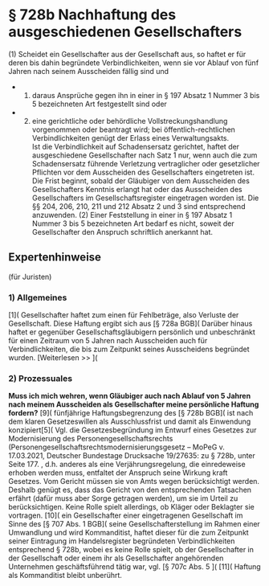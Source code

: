 # § 728b Nachhaftung des ausgeschiedenen Gesellschafters
(1) Scheidet ein Gesellschafter aus der Gesellschaft aus, so haftet er für deren bis dahin begründete Verbindlichkeiten, wenn sie vor Ablauf von fünf Jahren nach seinem Ausscheiden fällig sind und
* 1. daraus Ansprüche gegen ihn in einer in § 197 Absatz 1 Nummer 3 bis 5 bezeichneten Art festgestellt sind oder
* 2. eine gerichtliche oder behördliche Vollstreckungshandlung vorgenommen oder beantragt wird; bei öffentlich-rechtlichen Verbindlichkeiten genügt der Erlass eines Verwaltungsakts.  
Ist die Verbindlichkeit auf Schadensersatz gerichtet, haftet der ausgeschiedene Gesellschafter nach Satz 1 nur, wenn auch die zum Schadensersatz führende Verletzung vertraglicher oder gesetzlicher Pflichten vor dem Ausscheiden des Gesellschafters eingetreten ist. Die Frist beginnt, sobald der Gläubiger von dem Ausscheiden des Gesellschafters Kenntnis erlangt hat oder das Ausscheiden des Gesellschafters im Gesellschaftsregister eingetragen worden ist. Die §§ 204, 206, 210, 211 und 212 Absatz 2 und 3 sind entsprechend anzuwenden.
(2) Einer Feststellung in einer in § 197 Absatz 1 Nummer 3 bis 5 bezeichneten Art bedarf es nicht, soweit der Gesellschafter den Anspruch schriftlich anerkannt hat.
## Expertenhinweise
(für Juristen)
### 1) Allgemeines
[1]( Gesellschafter haftet zum einen für Fehlbeträge, also Verluste der Gesellschaft. Diese Haftung ergibt sich aus [§ 728a BGB]( Darüber hinaus haftet er gegenüber Gesellschaftsgläubigern persönlich und unbeschränkt für einen Zeitraum von 5 Jahren nach Ausscheiden auch für Verbindlichkeiten, die bis zum Zeitpunkt seines Ausscheidens begründet wurden.
[Weiterlesen >> ](
### 2) Prozessuales
**Muss ich mich wehren, wenn Gläubiger auch nach Ablauf von 5 Jahren nach meinem Ausscheiden als Gesellschafter meine persönliche Haftung fordern?**
[9]( fünfjährige Haftungsbegrenzung des [§ 728b BGB]( ist nach dem klaren Gesetzeswillen als Ausschlussfrist und damit als Einwendung konzipiert[5]( Vgl. die Gesetzesbegründung im Entwurf eines Gesetzes zur Modernisierung des Personengesellschaftsrechts (Personengesellschaftsrechtsmodernisierungsgesetz – MoPeG v. 17.03.2021, Deutscher Bundestage Drucksache 19/27635: zu § 728b, unter  Seite 177. , d.h. anderes als eine Verjährungsregelung, die einredeweise erhoben werden muss, entfaltet der Anspruch seine Wirkung kraft Gesetzes. Vom Gericht müssen sie von Amts wegen berücksichtigt werden. Deshalb genügt es, dass das Gericht von den entsprechenden Tatsachen erfährt (dafür muss aber Sorge getragen werden), um sie im Urteil zu berücksichtigen. Keine Rolle spielt allerdings, ob Kläger oder Beklagter sie vortragen.
[10]( ein Gesellschafter einer eingetragenen Gesellschaft im Sinne des [§ 707 Abs. 1 BGB]( seine Gesellschafterstellung im Rahmen einer Umwandlung und wird Kommanditist, haftet dieser für die zum Zeitpunkt seiner Eintragung im Handelsregister begründeten Verbindlichkeiten entsprechend § 728b, wobei es keine Rolle spielt, ob der Gesellschafter in der Gesellschaft oder einem ihr als Gesellschafter angehörenden Unternehmen geschäftsführend tätig war, vgl. [§ 707c Abs. 5 ](
[11]( Haftung als Kommanditist bleibt unberührt.